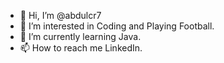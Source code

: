 - 👋 Hi, I’m @abdulcr7
- 👀 I’m interested in Coding and Playing Football.
- 🌱 I’m currently learning Java.
- 📫 How to reach me LinkedIn.


<!---
abdulcr7/abdulcr7 is a ✨ special ✨ repository because its `README.md` (this file) appears on your GitHub profile.
You can click the Preview link to take a look at your changes.
--->
